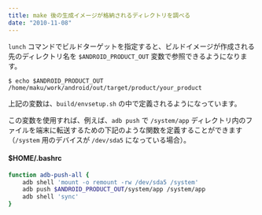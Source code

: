 ```yaml
---
title: make 後の生成イメージが格納されるディレクトリを調べる
date: "2010-11-08"
---
```


`lunch` コマンドでビルドターゲットを指定すると、ビルドイメージが作成される先のディレクトリ名を `$ANDROID_PRODUCT_OUT` 変数で参照できるようになります。

```
$ echo $ANDROID_PRODUCT_OUT
/home/maku/work/android/out/target/product/your_product
```

上記の変数は、`build/envsetup.sh` の中で定義されるようになっています。

この変数を使用すれば、例えば、`adb push` で `/system/app` ディレクトリ内のファイルを端末に転送するための下記のような関数を定義することができます（`/system` 用のデバイスが `/dev/sda5` になっている場合）。

#### $HOME/.bashrc
```bash
function adb-push-all {
    adb shell 'mount -o remount -rw /dev/sda5 /system'
    adb push $ANDROID_PRODUCT_OUT/system/app /system/app
    adb shell 'sync'
}
```

